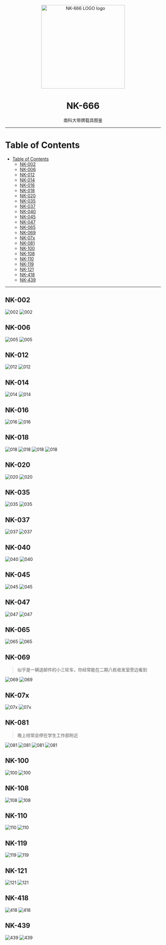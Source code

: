 <div>
<p align="center">
  <a href="https://www.pixilart.com/art/nk666-sr25cf3809ef66c" >
    <img width="270" src="nk666.png" alt="NK-666 LOGO logo">
  </a>
</p>  
<h1 align="center">
  NK-666
</h1>
<p align="center">
  南科大带牌载具图鉴
</p>
</div>

---

# Table of Contents

- [Table of Contents](#table-of-contents)
  - [NK-002](#nk-002)
  - [NK-006](#nk-006)
  - [NK-012](#nk-012)
  - [NK-014](#nk-014)
  - [NK-016](#nk-016)
  - [NK-018](#nk-018)
  - [NK-020](#nk-020)
  - [NK-035](#nk-035)
  - [NK-037](#nk-037)
  - [NK-040](#nk-040)
  - [NK-045](#nk-045)
  - [NK-047](#nk-047)
  - [NK-065](#nk-065)
  - [NK-069](#nk-069)
  - [NK-07x](#nk-07x)
  - [NK-081](#nk-081)
  - [NK-100](#nk-100)
  - [NK-108](#nk-108)
  - [NK-110](#nk-110)
  - [NK-119](#nk-119)
  - [NK-121](#nk-121)
  - [NK-418](#nk-418)
  - [NK-439](#nk-439)

---

## NK-002
![002](photo/nk002f.jpg)
![002](photo/nk002b.jpg)

## NK-006
![005](photo/nk006f.jpg)
![005](photo/nk006b.jpg)

## NK-012
![012](photo/nk012f.jpg)
![012](photo/nk012b.jpg)

## NK-014
![014](photo/nk014f.jpg)
![014](photo/nk014b.jpg)

## NK-016
![016](photo/nk016f.jpg)
![016](photo/nk016b.jpg)

## NK-018
![018](photo/nk018f.jpg)
![018](photo/nk018b.jpg)
![018](photo/nk018f_1.jpg)
![018](photo/nk018b_1.jpg)

## NK-020
![020](photo/nk020f.jpg)
![020](photo/nk020b.jpg)

## NK-035
![035](photo/nk035f.jpg)
![035](photo/nk035b.jpg)

## NK-037
![037](photo/nk037f.jpg)
![037](photo/nk037b.jpg)

## NK-040
![040](photo/nk040f.jpg)
![040](photo/nk040b.jpg)

## NK-045
![045](photo/nk045f.jpg)
![045](photo/nk045b.jpg)

## NK-047
![047](photo/nk047f.jpg)
![047](photo/nk047b.jpg)

## NK-065
![065](photo/nk065f.jpg)
![065](photo/nk065b.jpg)

## NK-069
> 似乎是一辆送邮件的小三轮车，你经常能在二期八栋收发室旁边看到

![069](photo/nk069f.jpg)
![069](photo/nk069b.jpg)

## NK-07x
![07x](photo/nk07xf.jpg)
![07x](photo/nk07xb.jpg)

## NK-081
>晚上经常会停在学生工作部附近

![081](photo/nk081f.jpg)
![081](photo/nk081b.jpg)
![081](photo/nk081f-1.jpg)
![081](photo/nk081b-1.jpg)

## NK-100
![100](photo/nk100f.jpg)
![100](photo/nk100b.jpg)

## NK-108
![108](photo/nk108f.jpg)
![108](photo/nk108b.jpg)

## NK-110
![110](photo/nk110f.jpg)
![110](photo/nk110b.jpg)

## NK-119
![119](photo/nk119f.jpg)
![119](photo/nk119b.jpg)

## NK-121
![121](photo/nk121f.jpg)
![121](photo/nk121b.jpg)

## NK-418
![418](photo/nk418f.jpg)
![418](photo/nk418b.jpg)

## NK-439
![439](photo/nk439f.jpg)
![439](photo/nk439b.jpg)


